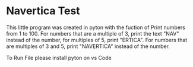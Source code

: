 # Navertica Test 

This little program was created in pyton with the fuction of Print numbers from 1 to 100. For numbers that are a multiple of 3, print the text "NAV" instead of the number, 
for multiples of 5, print "ERTICA". For numbers that are multiples of 3 and 5, print "NAVERTICA" instead of the number.

To Run File  please install pyton  on vs Code 
